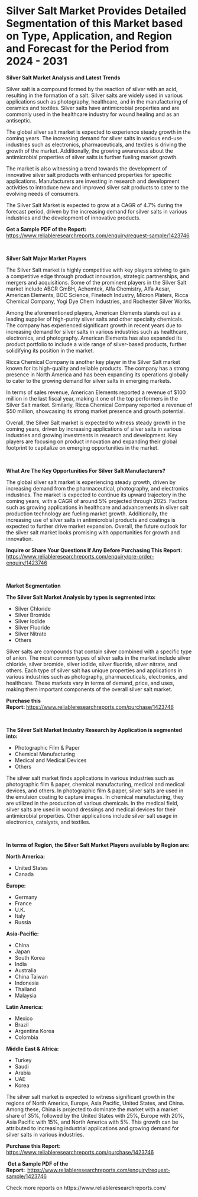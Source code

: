 <p><h1>Silver Salt Market Provides Detailed Segmentation of this Market based on Type, Application, and Region and Forecast for the Period from 2024 - 2031</h1></p><p><strong>Silver Salt Market Analysis and Latest Trends</strong></p>
<p><p>Silver salt is a compound formed by the reaction of silver with an acid, resulting in the formation of a salt. Silver salts are widely used in various applications such as photography, healthcare, and in the manufacturing of ceramics and textiles. Silver salts have antimicrobial properties and are commonly used in the healthcare industry for wound healing and as an antiseptic.</p><p>The global silver salt market is expected to experience steady growth in the coming years. The increasing demand for silver salts in various end-use industries such as electronics, pharmaceuticals, and textiles is driving the growth of the market. Additionally, the growing awareness about the antimicrobial properties of silver salts is further fueling market growth.</p><p>The market is also witnessing a trend towards the development of innovative silver salt products with enhanced properties for specific applications. Manufacturers are investing in research and development activities to introduce new and improved silver salt products to cater to the evolving needs of consumers.</p><p>The Silver Salt Market is expected to grow at a CAGR of 4.7% during the forecast period, driven by the increasing demand for silver salts in various industries and the development of innovative products.</p></p>
<p><strong>Get a Sample PDF of the Report:&nbsp;</strong> <a href="https://www.reliableresearchreports.com/enquiry/request-sample/1423746">https://www.reliableresearchreports.com/enquiry/request-sample/1423746</a></p>
<p>&nbsp;</p>
<p><strong>Silver Salt Major Market Players</strong></p>
<p><p>The Silver Salt market is highly competitive with key players striving to gain a competitive edge through product innovation, strategic partnerships, and mergers and acquisitions. Some of the prominent players in the Silver Salt market include ABCR GmBH, Achemtek, Alfa Chemistry, Alfa Aesar, American Elements, BOC Science, Finetech Industry, Micron Platers, Ricca Chemical Company, Yogi Dye Chem Industries, and Rochester Silver Works.</p><p>Among the aforementioned players, American Elements stands out as a leading supplier of high-purity silver salts and other specialty chemicals. The company has experienced significant growth in recent years due to increasing demand for silver salts in various industries such as healthcare, electronics, and photography. American Elements has also expanded its product portfolio to include a wide range of silver-based products, further solidifying its position in the market.</p><p>Ricca Chemical Company is another key player in the Silver Salt market known for its high-quality and reliable products. The company has a strong presence in North America and has been expanding its operations globally to cater to the growing demand for silver salts in emerging markets.</p><p>In terms of sales revenue, American Elements reported a revenue of $100 million in the last fiscal year, making it one of the top performers in the Silver Salt market. Similarly, Ricca Chemical Company reported a revenue of $50 million, showcasing its strong market presence and growth potential.</p><p>Overall, the Silver Salt market is expected to witness steady growth in the coming years, driven by increasing applications of silver salts in various industries and growing investments in research and development. Key players are focusing on product innovation and expanding their global footprint to capitalize on emerging opportunities in the market.</p></p>
<p>&nbsp;</p>
<p><strong>What Are The Key Opportunities For Silver Salt Manufacturers?</strong></p>
<p><p>The global silver salt market is experiencing steady growth, driven by increasing demand from the pharmaceutical, photography, and electronics industries. The market is expected to continue its upward trajectory in the coming years, with a CAGR of around 5% projected through 2025. Factors such as growing applications in healthcare and advancements in silver salt production technology are fueling market growth. Additionally, the increasing use of silver salts in antimicrobial products and coatings is expected to further drive market expansion. Overall, the future outlook for the silver salt market looks promising with opportunities for growth and innovation.</p></p>
<p><strong>Inquire or Share Your Questions If Any Before Purchasing This Report:</strong> <a href="https://www.reliableresearchreports.com/enquiry/pre-order-enquiry/1423746">https://www.reliableresearchreports.com/enquiry/pre-order-enquiry/1423746</a></p>
<p>&nbsp;</p>
<p><strong>Market Segmentation</strong></p>
<p><strong>The Silver Salt Market Analysis by types is segmented into:</strong></p>
<p><ul><li>Silver Chloride</li><li>Silver Bromide</li><li>Silver Iodide</li><li>Silver Fluoride</li><li>Silver Nitrate</li><li>Others</li></ul></p>
<p><p>Silver salts are compounds that contain silver combined with a specific type of anion. The most common types of silver salts in the market include silver chloride, silver bromide, silver iodide, silver fluoride, silver nitrate, and others. Each type of silver salt has unique properties and applications in various industries such as photography, pharmaceuticals, electronics, and healthcare. These markets vary in terms of demand, price, and uses, making them important components of the overall silver salt market.</p></p>
<p><strong>Purchase this Report:&nbsp;</strong><a href="https://www.reliableresearchreports.com/purchase/1423746">https://www.reliableresearchreports.com/purchase/1423746</a></p>
<p>&nbsp;</p>
<p><strong>The Silver Salt Market Industry Research by Application is segmented into:</strong></p>
<p><ul><li>Photographic Film & Paper</li><li>Chemical Manufacturing</li><li>Medical and Medical Devices</li><li>Others</li></ul></p>
<p><p>The silver salt market finds applications in various industries such as photographic film & paper, chemical manufacturing, medical and medical devices, and others. In photographic film & paper, silver salts are used in the emulsion coating to capture images. In chemical manufacturing, they are utilized in the production of various chemicals. In the medical field, silver salts are used in wound dressings and medical devices for their antimicrobial properties. Other applications include silver salt usage in electronics, catalysts, and textiles.</p></p>
<p>&nbsp;</p>
<p><strong>In terms of Region, the Silver Salt Market Players available by Region are:</strong></p>
<p>
    <p> <strong> North America: </strong>
        <ul>
            <li>United States</li>
            <li>Canada</li>
        </ul>
        </p> 
    <p> <strong> Europe: </strong>
        <ul>
            <li>Germany</li>
            <li>France</li>
            <li>U.K.</li>
            <li>Italy</li>
            <li>Russia</li>
        </ul>
        </p> 
    <p> <strong> Asia-Pacific: </strong>
        <ul>
            <li>China</li>
            <li>Japan</li>
            <li>South Korea</li>
            <li>India</li>
            <li>Australia</li>
            <li>China Taiwan</li>
            <li>Indonesia</li>
            <li>Thailand</li>
            <li>Malaysia</li>
        </ul>
        </p> 
    <p> <strong> Latin America: </strong>
        <ul>
            <li>Mexico</li>
            <li>Brazil</li>
            <li>Argentina Korea</li>
            <li>Colombia</li>
        </ul>
        </p> 
    <p> <strong> Middle East & Africa: </strong>
        <ul>
            <li>Turkey</li>
            <li>Saudi</li>
            <li>Arabia</li>
            <li>UAE</li>
            <li>Korea</li>
        </ul>
    </p>
    </p>
<p><p>The silver salt market is expected to witness significant growth in the regions of North America, Europe, Asia Pacific, United States, and China. Among these, China is projected to dominate the market with a market share of 35%, followed by the United States with 25%, Europe with 20%, Asia Pacific with 15%, and North America with 5%. This growth can be attributed to increasing industrial applications and growing demand for silver salts in various industries.</p></p>
<p><strong>Purchase this Report: </strong><a href="https://www.reliableresearchreports.com/purchase/1423746">https://www.reliableresearchreports.com/purchase/1423746</a></p>
<p>&nbsp;<strong>Get a Sample PDF of the Report:&nbsp;&nbsp;</strong><a href="https://www.reliableresearchreports.com/enquiry/request-sample/1423746">https://www.reliableresearchreports.com/enquiry/request-sample/1423746</a></p>
<p><strong></strong></p>
<p>Check more reports on https://www.reliableresearchreports.com/</p>